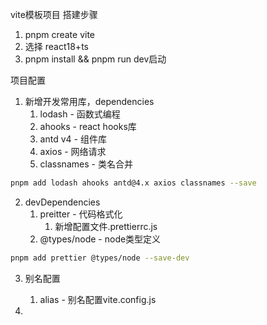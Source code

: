 vite模板项目
搭建步骤
1. pnpm create vite
2. 选择 react18+ts
3. pnpm install && pnpm run dev启动

项目配置
1. 新增开发常用库，dependencies
   1. lodash - 函数式编程
   2. ahooks - react hooks库
   3. antd v4 - 组件库
   4. axios - 网络请求
   5. classnames - 类名合并
```bash
pnpm add lodash ahooks antd@4.x axios classnames --save
```
2. devDependencies
   1. preitter - 代码格式化
      1. 新增配置文件.prettierrc.js
   2. @types/node - node类型定义
```bash
pnpm add prettier @types/node --save-dev
```
3. 别名配置
   1. alias - 别名配置vite.config.js
      
4. 